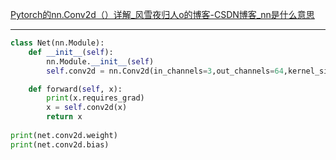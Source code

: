 
[Pytorch的nn.Conv2d（）详解_风雪夜归人o的博客-CSDN博客_nn是什么意思](https://blog.csdn.net/qq_42079689/article/details/102642610)

---

```python
class Net(nn.Module):
    def __init__(self):
        nn.Module.__init__(self)
        self.conv2d = nn.Conv2d(in_channels=3,out_channels=64,kernel_size=4,stride=2,padding=1)

    def forward(self, x):
        print(x.requires_grad)
        x = self.conv2d(x)
        return x
    
print(net.conv2d.weight)
print(net.conv2d.bias)
```

